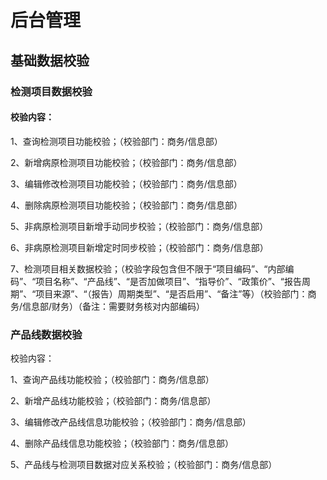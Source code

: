 # 后台管理

## 基础数据校验

### 检测项目数据校验

#### 校验内容：

1、查询检测项目功能校验；（校验部门：商务/信息部）

2、新增病原检测项目功能校验；（校验部门：商务/信息部）

3、编辑修改检测项目功能校验；（校验部门：商务/信息部）

4、删除病原检测项目功能校验；（校验部门：商务/信息部）

5、非病原检测项目新增手动同步校验；（校验部门：商务/信息部）

6、非病原检测项目新增定时同步校验；（校验部门：商务/信息部）

7、检测项目相关数据校验；（校验字段包含但不限于“项目编码”、“内部编码”、“项目名称”、“产品线”、“是否加做项目”、“指导价”、“政策价”、“报告周期”、“项目来源”、“（报告）周期类型”、“是否启用”、“备注”等）（校验部门：商务/信息部/财务）（备注：需要财务核对内部编码）

### 产品线数据校验

校验内容：

1、查询产品线功能校验；（校验部门：商务/信息部）

2、新增产品线功能校验；（校验部门：商务/信息部）

3、编辑修改产品线信息功能校验；（校验部门：商务/信息部）

4、删除产品线信息功能校验；（校验部门：商务/信息部）

5、产品线与检测项目数据对应关系校验；（校验部门：商务/信息部）

